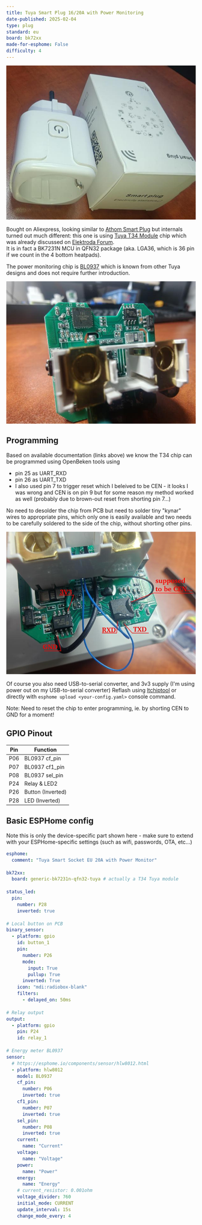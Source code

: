 ```yaml
---
title: Tuya Smart Plug 16/20A with Power Monitoring
date-published: 2025-02-04
type: plug
standard: eu
board: bk72xx
made-for-esphome: False
difficulty: 4
---
```


![Tuya Smart Plug 16/20A](tuya-smart-plug-20.jpg)

Bought on Aliexpress, looking similar to [Athom Smart Plug](Athom-Smart-Plug-PG01V3-EU16A) but internals turned out much
different: this one is using
[Tuya T34 Module](https://developer.tuya.com/en/docs/iot/t34-module-datasheet?id=Ka0l4h5zvg6j8) chip which was already
discussed on [Elektroda Forum](https://www.elektroda.com/rtvforum/topic4036975.html).  
It is in fact a BK7231N MCU in QFN32 package (aka. LGA36, which is 36 pin if we count in the 4 bottom heatpads).

The power monitoring chip is
[BL0937](https://developer.tuya.com/en/docs/iot-device-dev/Electricity-statistics?id=Kaunfo4am6icc) which is known from
other Tuya designs and does not require further introduction.

![Tuya Smart Plug Closeup](hardware-closeup.jpg)

## Programming

Based on available documentation (links above) we know the T34 chip can be programmed using OpenBeken tools using

- pin 25 as UART_RXD
- pin 26 as UART_TXD
- I also used pin 7 to trigger reset which I beleived to be CEN - it looks I was wrong and CEN is on pin 9 but for some
  reason my method worked as well (probably due to brown-out reset from shorting pin 7...)

No need to desolder the chip from PCB but need to solder tiny "kynar" wires to appropriate pins, which only one is
easily available and two needs to be carefully soldered to the side of the chip, without shorting other pins.

![Tuya Smart Plug Programming](programming.jpg)

Of course you also need USB-to-serial converter, and 3v3 supply (I'm using power out on my USB-to-serial converter)
Reflash using [ltchiptool](https://docs.libretiny.eu/docs/flashing/tools/ltchiptool/) or directly with
`esphome upload <your-config.yaml>` console command.

Note: Need to reset the chip to enter programming, ie. by shorting CEN to GND for a moment!

## GPIO Pinout

| Pin | Function          |
| --- | ----------------- |
| P06 | BL0937 cf_pin     |
| P07 | BL0937 cf1_pin    |
| P08 | BL0937 sel_pin    |
| P24 | Relay & LED2      |
| P26 | Button (Inverted) |
| P28 | LED (Inverted)    |

## Basic ESPHome config

Note this is only the device-specific part shown here - make sure to extend with your ESPHome-specific settings (such as
wifi, passwords, OTA, etc...)

```yaml
esphome:
  comment: "Tuya Smart Socket EU 20A with Power Monitor"

bk72xx:
  board: generic-bk7231n-qfn32-tuya # actually a T34 Tuya module

status_led:
  pin:
    number: P28
    inverted: true

# Local button on PCB
binary_sensor:
  - platform: gpio
    id: button_1
    pin:
      number: P26
      mode:
        input: True
        pullup: True
      inverted: True
    icon: "mdi:radiobox-blank"
    filters:
      - delayed_on: 50ms

# Relay output
output:
  - platform: gpio
    pin: P24
    id: relay_1

# Energy meter BL0937
sensor:
  # https://esphome.io/components/sensor/hlw8012.html
  - platform: hlw8012
    model: BL0937
    cf_pin:
      number: P06
      inverted: true
    cf1_pin:
      number: P07
      inverted: true
    sel_pin:
      number: P08
      inverted: true
    current:
      name: "Current"
    voltage:
      name: "Voltage"
    power:
      name: "Power"
    energy:
      name: "Energy"
    # current_resistor: 0.001ohm
    voltage_divider: 760
    initial_mode: CURRENT
    update_interval: 15s
    change_mode_every: 4
```
